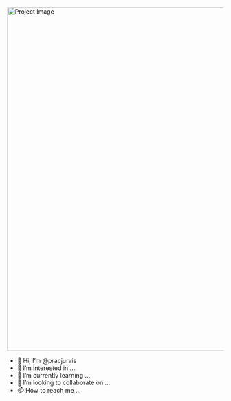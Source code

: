 <img src="https://github.com/pracjurvis/pracjurvis/assets/155220161/6bc1e41a-628d-4c55-9a5d-2576430bd897" alt="Project Image" height="800"/>

- 👋 Hi, I’m @pracjurvis
- 👀 I’m interested in ...
- 🌱 I’m currently learning ...
- 💞️ I’m looking to collaborate on ...
- 📫 How to reach me ...

<!---
pracjurvis/pracjurvis is a ✨ special ✨ repository because its `README.md` (this file) appears on your GitHub profile.
You can click the Preview link to take a look at your changes.
--->
